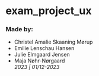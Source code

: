 ﻿# exam_project_ux
### Made by: 
- Christel Amalie Skaaning Mørup
- Emilie Lenschau Hansen
- Julie Elmgaard Jensen
- Maja Nøhr-Nørgaard <br>
*2023 | 01/12-2023*


